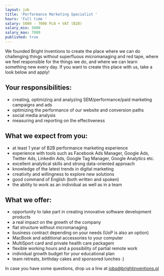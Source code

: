 ```yaml
---
layout: job
title: 'Performance Marketing Specialist '
hours: 'Full time '
salary: 5000 - 7000 PLN + VAT (B2B)
salary_min: 5000
salary_max: 7000
published: true
---
```

We founded Bright Inventions to create the place where we can do challenging things without superfluous micromanaging and red tape, where we feel responsible for the things we do, and where we can learn something new every day. If you want to create this place with us, take a look below and apply! 

## Your responsibilities:

* creating, optimizing and analyzing SEM/performance/paid marketing campaigns and ads
* optimizing the performance of our website and conversion paths
* social media analysis
* measuring and reporting on the effectiveness 

## What we expect from you:

* at least 1 year of B2B performance marketing experience
* experience with tools such as Facebook Ads Manager, Google Ads, Twitter Ads, LinkedIn Ads, Google Tag Manager, Google Analytics etc.
* excellent analytical skills and strong data-oriented approach 
* knowledge of the latest trends in digital marketing
* creativity and willingness to explore new solutions
* good command of English (both written and spoken) 
* the ability to work as an individual as well as in a team 

## What we offer:

* opportunity to take part in creating innovative software development products
* a real impact on the growth of the company 
* flat structure without micromanaging 
* business contract depending on your needs (UoP is also an option)
* MacBook and additional accessories to your computer
* MultiSport card and private health care packagem
* flexible working hours and a possibility of partial remote work
* individual growth budget for your educational plan
* team retreats, birthday cakes and sponsored lunches :)

In case you have some questions, drop us a line at jobs@brightinventions.pl
